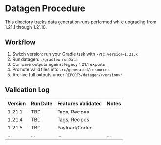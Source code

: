 # Datagen Procedure

This directory tracks data generation runs performed while upgrading from 1.21.1 through 1.21.10.

## Workflow
1. Switch version: run your Gradle task with `-Psc.version=1.21.x`
2. Run datagen: `./gradlew runData`
3. Compare outputs against legacy 1.21.1 exports
4. Promote valid files into `src/generated/resources`
5. Archive full outputs under `REPORTS/datagen/<version>/`

## Validation Log
| Version | Run Date | Features Validated | Notes |
|---------|----------|--------------------|-------|
| 1.21.1  | TBD      | Tags, Recipes      |       |
| 1.21.4  | TBD      | Tags, Recipes      |       |
| 1.21.5  | TBD      | Payload/Codec      |       |
| …       | …        | …                  | …     |
